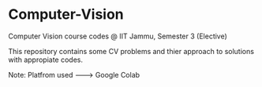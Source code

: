# Computer-Vision
Computer Vision course codes @ IIT Jammu, Semester 3 (Elective)

This repository contains some CV problems and thier approach to solutions with appropiate codes.

Note: Platfrom used ---> Google Colab
